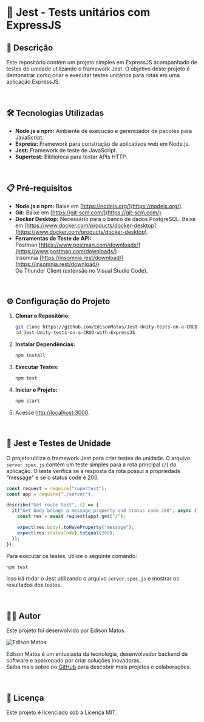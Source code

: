 # 🚀 Jest - Tests unitários com ExpressJS

## 📜 Descrição

Este repositório contém um projeto simples em ExpressJS acompanhado de testes de unidade utilizando o framework Jest. O objetivo deste projeto é demonstrar como criar e executar testes unitários para rotas em uma aplicação ExpressJS.

<br>

## 🛠️ Tecnologias Utilizadas

- **Node.js e npm:** Ambiente de execução e gerenciador de pacotes para JavaScript.
- **Express:** Framework para construção de aplicativos web em Node.js.
- **Jest:** Framework de teste de JavaScript.
- **Supertest:** Biblioteca para testar APIs HTTP.

<br>

## 📋 Pré-requisitos  

- **Node.js e npm:** Baixe em [https://nodejs.org/](https://nodejs.org/).
- **Git:** Baixe em [https://git-scm.com/](https://git-scm.com/).
- **Docker Desktop:** Necessário para o banco de dados PostgreSQL. Baixe em [https://www.docker.com/products/docker-desktop](https://www.docker.com/products/docker-desktop).
- **Ferramentas de Teste de API:** <br>
Postman [https://www.postman.com/downloads/](https://www.postman.com/downloads/)<br>
Insomnia [https://insomnia.rest/download/](https://insomnia.rest/download/)<br>
Ou Thunder Client (extensão no Visual Studio Code).


<br>

## ⚙️ Configuração do Projeto

1. **Clonar o Repositório:**

    ```bash
    git clone https://github.com/EdisonMatos/Jest-Unity-tests-on-a-CRUD-with-ExpressJS.git
    cd Jest-Unity-tests-on-a-CRUD-with-ExpressJS
    ```

2. **Instalar Dependências:**

    ```bash
    npm install
    ```

3. **Executar Testes:**

    ```bash
    npm test
    ```

4. **Iniciar o Projeto:**

    ```bash
    npm start
    ```

5. Acesse [http://localhost:3000](http://localhost:3000).

<br>

## 📘 Jest e Testes de Unidade

O projeto utiliza o framework Jest para criar testes de unidade. O arquivo `server.spec.js` contém um teste simples para a rota principal (`/`) da aplicação. O teste verifica se a resposta da rota possui a propriedade "message" e se o status code é 200.

```javascript
const request = require("supertest");
const app = require("./server");

describe("Get route test", () => {
  it("Get body brings a message property and status code 200", async () => {
    const res = await request(app).get("/");

    expect(res.body).toHaveProperty("message");
    expect(res.statusCode).toEqual(200);
  });
});
```

Para executar os testes, utilize o seguinte comando:

```bash
npm test
```

Isso irá rodar o Jest utilizando o arquivo `server.spec.js` e mostrar os resultados dos testes.

<br>

## 🧑‍💻 Autor

Este projeto foi desenvolvido por Edison Matos.

![Edison Matos](https://avatars.githubusercontent.com/u/17342047?s=200)

Edison Matos é um entusiasta da tecnologia, desenvolvedor backend de software e apaixonado por criar soluções inovadoras.<br>
Saiba mais sobre no [GitHub](https://github.com/EdisonMatos) para descobrir mais projetos e colaborações.

<br>

## 📄 Licença

Este projeto é licenciado sob a Licença MIT.
